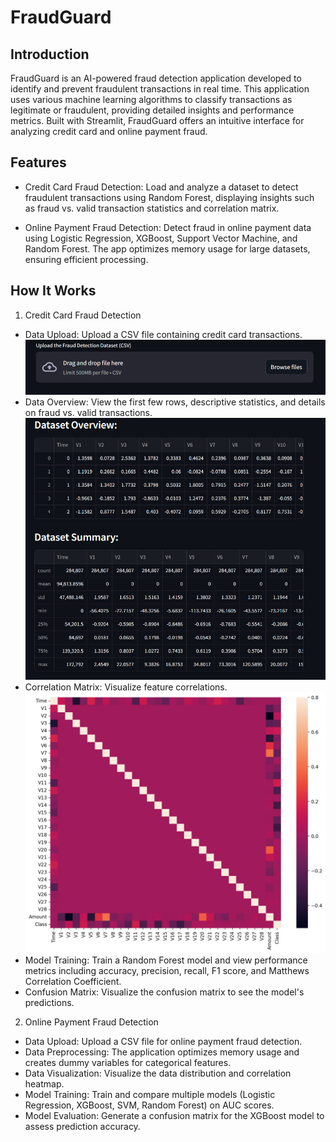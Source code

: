 # FraudGuard
## Introduction
FraudGuard is an AI-powered fraud detection application developed to identify and prevent fraudulent transactions in real time. This application uses various machine learning algorithms to classify transactions as legitimate or fraudulent, providing detailed insights and performance metrics. Built with Streamlit, FraudGuard offers an intuitive interface for analyzing credit card and online payment fraud.

## Features
- Credit Card Fraud Detection: Load and analyze a dataset to detect fraudulent transactions using Random Forest, displaying insights such as fraud vs. valid transaction statistics and correlation matrix.

- Online Payment Fraud Detection: Detect fraud in online payment data using Logistic Regression, XGBoost, Support Vector Machine, and Random Forest. The app optimizes memory usage for large datasets, ensuring efficient processing.

## How It Works
1. Credit Card Fraud Detection
- Data Upload: Upload a CSV file containing credit card transactions.
![](/images/upload.jpg)
- Data Overview: View the first few rows, descriptive statistics, and details on fraud vs. valid transactions.
![](images/overview.jpg)
- Correlation Matrix: Visualize feature correlations.
![](images/corr_matrix.jpg)
- Model Training: Train a Random Forest model and view performance metrics including accuracy, precision, recall, F1 score, and Matthews Correlation Coefficient.
- Confusion Matrix: Visualize the confusion matrix to see the model's predictions.
2. Online Payment Fraud Detection
- Data Upload: Upload a CSV file for online payment fraud detection.
- Data Preprocessing: The application optimizes memory usage and creates dummy variables for categorical features.
- Data Visualization: Visualize the data distribution and correlation heatmap.
- Model Training: Train and compare multiple models (Logistic Regression, XGBoost, SVM, Random Forest) on AUC scores.
- Model Evaluation: Generate a confusion matrix for the XGBoost model to assess prediction accuracy.

